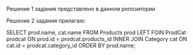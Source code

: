 Решение 1 задания представлено в данном репозитории

Решение 2 задания прилагаю:

SELECT prod.name, cat.name FROM Products prod
    LEFT FOIN ProdCat prodcat ON prod.id = prodcat.products_id
    INNER JOIN Category cat ON cat.id = prodcat.category_id
ORDER BY prod.name;
